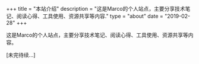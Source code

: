 +++
title = "本站介绍"
description = "这是Marco的个人站点，主要分享技术笔记、阅读心得、工具使用、资源共享等内容."
type = "about"
date = "2019-02-28"
+++

这是Marco的个人站点，主要分享技术笔记、阅读心得、工具使用、资源共享等内容。

[未完待续...]



